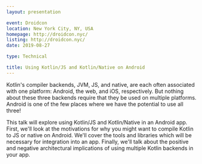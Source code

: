 ```yaml
---
layout: presentation

event: Droidcon
location: New York City, NY, USA
homepage: http://droidcon.nyc/
listing: http://droidcon.nyc/
date: 2019-08-27

type: Technical

title: Using Kotlin/JS and Kotlin/Native on Android
---
```


Kotlin's compiler backends, JVM, JS, and native, are each often associated with one platform: Android, the web, and iOS, respectively. But nothing about these three backends require that they be used on multiple platforms. Android is one of the few places where we have the potential to use all three!

This talk will explore using Kotlin/JS and Kotlin/Native in an Android app. First, we'll look at the motivations for why you might want to compile Kotlin to JS or native on Android. We'll cover the tools and libraries which will be necessary for integration into an app. Finally, we'll talk about the positive and negative architectural implications of using multiple Kotlin backends in your app.
